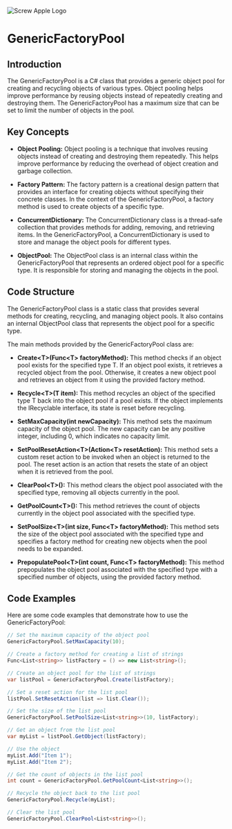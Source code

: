 ![Screw Apple Logo]()
# GenericFactoryPool

## Introduction
The GenericFactoryPool is a C# class that provides a generic object pool for creating and recycling objects of various types. Object pooling helps improve performance by reusing objects instead of repeatedly creating and destroying them. The GenericFactoryPool has a maximum size that can be set to limit the number of objects in the pool.

## Key Concepts
- **Object Pooling:**
  Object pooling is a technique that involves reusing objects instead of creating and destroying them repeatedly. This helps improve performance by reducing the overhead of object creation and garbage collection.

- **Factory Pattern:**
  The factory pattern is a creational design pattern that provides an interface for creating objects without specifying their concrete classes. In the context of the GenericFactoryPool, a factory method is used to create objects of a specific type.

- **ConcurrentDictionary:**
  The ConcurrentDictionary class is a thread-safe collection that provides methods for adding, removing, and retrieving items. In the GenericFactoryPool, a ConcurrentDictionary is used to store and manage the object pools for different types.

- **ObjectPool:**
  The ObjectPool class is an internal class within the GenericFactoryPool that represents an ordered object pool for a specific type. It is responsible for storing and managing the objects in the pool.

## Code Structure
The GenericFactoryPool class is a static class that provides several methods for creating, recycling, and managing object pools. It also contains an internal ObjectPool class that represents the object pool for a specific type.

The main methods provided by the GenericFactoryPool class are:

- **Create\<T>(Func\<T> factoryMethod):**
  This method checks if an object pool exists for the specified type T. If an object pool exists, it retrieves a recycled object from the pool. Otherwise, it creates a new object pool and retrieves an object from it using the provided factory method.

- **Recycle\<T>(T item):**
  This method recycles an object of the specified type T back into the object pool if a pool exists. If the object implements the IRecyclable interface, its state is reset before recycling.

- **SetMaxCapacity(int newCapacity):**
  This method sets the maximum capacity of the object pool. The new capacity can be any positive integer, including 0, which indicates no capacity limit.

- **SetPoolResetAction\<T>(Action\<T> resetAction):**
  This method sets a custom reset action to be invoked when an object is returned to the pool. The reset action is an action that resets the state of an object when it is retrieved from the pool.

- **ClearPool\<T>():**
  This method clears the object pool associated with the specified type, removing all objects currently in the pool.

- **GetPoolCount\<T>():**
  This method retrieves the count of objects currently in the object pool associated with the specified type.

- **SetPoolSize\<T>(int size, Func\<T> factoryMethod):**
  This method sets the size of the object pool associated with the specified type and specifies a factory method for creating new objects when the pool needs to be expanded.

- **PrepopulatePool\<T>(int count, Func\<T> factoryMethod):**
  This method prepopulates the object pool associated with the specified type with a specified number of objects, using the provided factory method.

## Code Examples
Here are some code examples that demonstrate how to use the GenericFactoryPool:

```csharp
// Set the maximum capacity of the object pool
GenericFactoryPool.SetMaxCapacity(10);

// Create a factory method for creating a list of strings
Func<List<string>> listFactory = () => new List<string>();

// Create an object pool for the list of strings
var listPool = GenericFactoryPool.Create(listFactory);

// Set a reset action for the list pool
listPool.SetResetAction(list => list.Clear());

// Set the size of the list pool
GenericFactoryPool.SetPoolSize<List<string>>(10, listFactory);

// Get an object from the list pool
var myList = listPool.GetObject(listFactory);

// Use the object
myList.Add("Item 1");
myList.Add("Item 2");

// Get the count of objects in the list pool
int count = GenericFactoryPool.GetPoolCount<List<string>>();

// Recycle the object back to the list pool
GenericFactoryPool.Recycle(myList);

// Clear the list pool
GenericFactoryPool.ClearPool<List<string>>();

